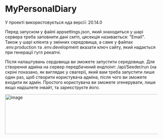 # MyPersonalDiary

У проекті використовується нда версії: 20.14.0

Перед запуском у файлі appsettings.json, який знаходиться у шарі сервера треба заповнити дані смтп, цясекція називається: "Email".
Також у шарі клієнта у змінних середовища, а саме у файлах .env.production та .env.development вказати ключ сайту, який надається при генерації гугл рекапчі.

Після налаштувань сердовища ви зможете запустити середовище. Для створення адміна на сервер передбачений ендпоінт: /api/Seeder/run (на скріні показано, як виглядає у свагері), який вам треба запустити лише один раз, щоб створити користувача адміна, після чого ви зможете входити як адмін. Простого користувача ви зможете згенерувати, лише якщо надішлете інвайт, та зареєструєте його.

<img width="1580" height="132" alt="image" src="https://github.com/user-attachments/assets/1d5c6777-7c96-4cba-93d0-78d2e632d571" />
